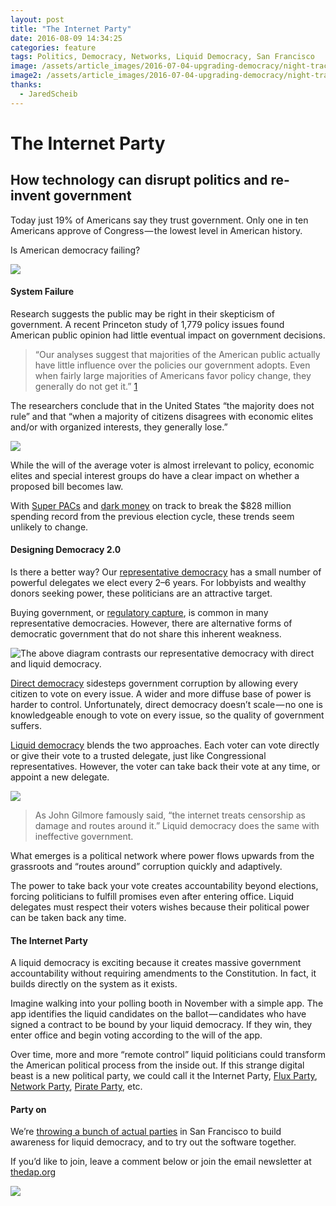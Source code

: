 ```yaml
---
layout: post
title: "The Internet Party"
date: 2016-08-09 14:34:25
categories: feature
tags: Politics, Democracy, Networks, Liquid Democracy, San Francisco
image: /assets/article_images/2016-07-04-upgrading-democracy/night-track.JPG
image2: /assets/article_images/2016-07-04-upgrading-democracy/night-track-mobile.JPG
thanks:
  - JaredScheib
---
```


# The Internet Party

## How technology can disrupt politics and re-invent government

Today just 19% of Americans say they trust government. Only one in ten Americans approve of Congress — the lowest level in American history.

Is American democracy failing?

![](/assets/article_images/2016-08-09-the-internet-party/trust-in-government-over-time.png)

#### System Failure

Research suggests the public may be right in their skepticism of government. A recent Princeton study of 1,779 policy issues found American public opinion had little eventual impact on government decisions.

> “Our analyses suggest that majorities of the American public actually have little influence over the policies our government adopts. Even when fairly large majorities of Americans favor policy change, they generally do not get it.” [1](https://scholar.princeton.edu/sites/default/files/mgilens/files/gilens_and_page_2014_-testing_theories_of_american_politics.doc.pdf)

The researchers conclude that in the United States “the majority does not rule” and that “when a majority of citizens disagrees with economic elites and/or with organized interests, they generally lose.”

![](/assets/article_images/2016-08-09-the-internet-party/preferences-vs-probability-of-adoption.png)

While the will of the average voter is almost irrelevant to policy, economic elites and special interest groups do have a clear impact on whether a proposed bill becomes law.

With [Super PACs](https://www.washingtonpost.com/politics/the-new-gilded-age-close-to-half-of-all-super-pac-money-comes-from-50-donors/2016/04/15/63dc363c-01b4-11e6-9d36-33d198ea26c5_story.html) and [dark money](https://www.opensecrets.org/outsidespending/nonprof_summ.php?cycle=2016&type=type&range=ytd) on track to break the $828 million spending record from the previous election cycle, these trends seem unlikely to change.

#### Designing Democracy 2.0

Is there a better way? Our [representative democracy](https://en.wikipedia.org/wiki/Representative_democracy) has a small number of powerful delegates we elect every 2–6 years. For lobbyists and wealthy donors seeking power, these politicians are an attractive target.

Buying government, or [regulatory capture](https://en.wikipedia.org/wiki/Regulatory_capture), is common in many representative democracies. However, there are alternative forms of democratic government that do not share this inherent weakness.

![The above diagram contrasts our representative democracy with direct and liquid democracy.](/assets/article_images/2016-08-09-the-internet-party/diagrams-direct-vs-representative-vs-liquid.png)

[Direct democracy](https://en.wikipedia.org/wiki/Direct_democracy) sidesteps government corruption by allowing every citizen to vote on every issue. A wider and more diffuse base of power is harder to control. Unfortunately, direct democracy doesn’t scale — no one is knowledgeable enough to vote on every issue, so the quality of government suffers.

[Liquid democracy](https://en.wikipedia.org/wiki/Delegative_democracy) blends the two approaches. Each voter can vote directly or give their vote to a trusted delegate, just like Congressional representatives. However, the voter can take back their vote at any time, or appoint a new delegate.

![](/assets/article_images/2016-08-09-the-internet-party/delegation-chain.jpeg)

> As John Gilmore famously said, “the internet treats censorship as damage and routes around it.” Liquid democracy does the same with ineffective government.

What emerges is a political network where power flows upwards from the grassroots and “routes around” corruption quickly and adaptively.

The power to take back your vote creates accountability beyond elections, forcing politicians to fulfill promises even after entering office. Liquid delegates must respect their voters wishes because their political power can be taken back any time.

#### The Internet Party

A liquid democracy is exciting because it creates massive government accountability without requiring amendments to the Constitution. In fact, it builds directly on the system as it exists.

Imagine walking into your polling booth in November with a simple app. The app identifies the liquid candidates on the ballot — candidates who have signed a contract to be bound by your liquid democracy. If they win, they enter office and begin voting according to the will of the app.

Over time, more and more “remote control” liquid politicians could transform the American political process from the inside out. If this strange digital beast is a new political party, we could call it the Internet Party, [Flux Party](https://voteflux.org/), [Network Party](https://medium.com/@jordangreenhall/we-can-restore-democracy-by-disrupting-politics-here-is-how-c9d514a8c194#.2q791917z), [Pirate Party](http://techpresident.com/news/wegov/22154/how-german-pirate-partys-liquid-democracy-works), etc.

#### Party on

We’re [throwing a bunch of actual parties](https://thedap.org/) in San Francisco to build awareness for liquid democracy, and to try out the software together.

If you’d like to join, leave a comment below or join the email newsletter at [thedap.org](https://thedap.org/)

![](/assets/article_images/2016-08-09-the-internet-party/party-on.jpeg)
